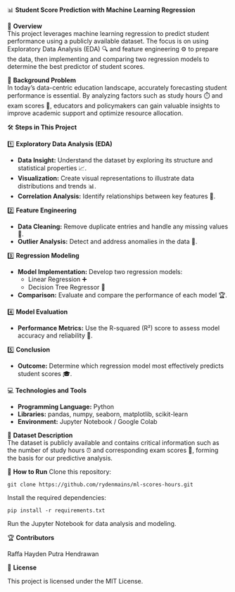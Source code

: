 📊 **Student Score Prediction with Machine Learning Regression**

🚀 **Overview**  
This project leverages machine learning regression to predict student performance using a publicly available dataset. The focus is on using Exploratory Data Analysis (EDA) 🔍 and feature engineering ⚙️ to prepare the data, then implementing and comparing two regression models to determine the best predictor of student scores.

🏫 **Background Problem**  
In today’s data-centric education landscape, accurately forecasting student performance is essential. By analyzing factors such as study hours ⏱️ and exam scores 🎯, educators and policymakers can gain valuable insights to improve academic support and optimize resource allocation.

🛠 **Steps in This Project**

1️⃣ **Exploratory Data Analysis (EDA)**
   - **Data Insight:** Understand the dataset by exploring its structure and statistical properties 📈.
   - **Visualization:** Create visual representations to illustrate data distributions and trends 📊.
   - **Correlation Analysis:** Identify relationships between key features 🔗.

2️⃣ **Feature Engineering**
   - **Data Cleaning:** Remove duplicate entries and handle any missing values 🧹.
   - **Outlier Analysis:** Detect and address anomalies in the data 🚩.

3️⃣ **Regression Modeling**
   - **Model Implementation:** Develop two regression models:
     - Linear Regression ➕
     - Decision Tree Regressor 🌳
   - **Comparison:** Evaluate and compare the performance of each model 🏆.

4️⃣ **Model Evaluation**
   - **Performance Metrics:** Use the R-squared (R²) score to assess model accuracy and reliability 📏.

5️⃣ **Conclusion**
   - **Outcome:** Determine which regression model most effectively predicts student scores 🎓.

💻 **Technologies and Tools**  
- **Programming Language:** Python  
- **Libraries:** pandas, numpy, seaborn, matplotlib, scikit-learn  
- **Environment:** Jupyter Notebook / Google Colab

📂 **Dataset Description**  
The dataset is publicly available and contains critical information such as the number of study hours ⏰ and corresponding exam scores 📑, forming the basis for our predictive analysis.

📢 **How to Run**
Clone this repository:

```git clone https://github.com/rydenmains/ml-scores-hours.git```

Install the required dependencies:

```pip install -r requirements.txt```

Run the Jupyter Notebook for data analysis and modeling.

🏆 **Contributors**

Raffa Hayden Putra Hendrawan

📌 **License**

This project is licensed under the MIT License.
